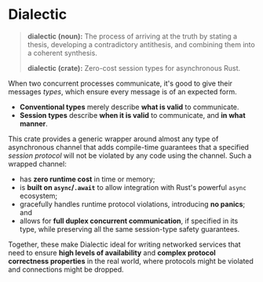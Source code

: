 # Dialectic

> **dialectic (noun):** The process of arriving at the truth by stating a thesis, developing a
> contradictory antithesis, and combining them into a coherent synthesis.
>
> **dialectic (crate):** Zero-cost session types for asynchronous Rust.

When two concurrent processes communicate, it's good to give their messages *types*, which
ensure every message is of an expected form.

- **Conventional types** merely describe **what is valid** to communicate.
- **Session types** describe **when it is valid** to communicate, and **in what manner**.

This crate provides a generic wrapper around almost any type of asynchronous channel that adds
compile-time guarantees that a specified *session protocol* will not be violated by any code
using the channel. Such a wrapped channel:

- has **zero runtime cost** in time or memory;
- is **built on `async`/`.await`** to allow integration with Rust's powerful `async` ecosystem;
- gracefully handles runtime protocol violations, introducing **no panics**; and
- allows for **full duplex concurrent communication**, if specified in its type, while
  preserving all the same session-type safety guarantees.

Together, these make Dialectic ideal for writing networked services that need to ensure **high
levels of availability** and **complex protocol correctness properties** in the real world,
where protocols might be violated and connections might be dropped.

